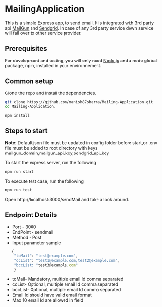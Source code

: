 # MailingApplication
This is a simple Express app, to send email. It is integrated with 3rd party api [MailGun](https://documentation.mailgun.com/en/latest/api_reference.html) and [Sendgrid](https://sendgrid.com/docs/API_Reference/index.html).
In case of any 3rd party service down service will fail over to other service provider.

## Prerequisites
For development and testing, you will only need [Node.js](https://nodejs.org/en/) and a node global package, npm, installed in your environnement.
    
## Common setup
Clone the repo and install the dependencies.

```bash
git clone https://github.com/manish87sharma/Mailing-Application.git
cd Mailing-Application.
```

```bash
npm install
```
## Steps to start
**Note**: Default.json file must be updated in config folder before start,or .env file must be added to root directory with keys
mailgun_domain,mailgun_api_key,sendgrid_api_key

To start the express server, run the following

```bash
npm run start
```
To execute test case, run the following
```bash
npm run test
```
Open http://localhost:3000/sendMail and take a look around.

## Endpoint Details
* Port - 3000
* EndPoint - sendmail
* Method - Post
* Input parameter sample
```javascript
   {
    "toMail": "test@example.com",
    "ccList": "test1@example.com,test2@example.com",
    "bccList: "test3@example.com"
    }
```
* toMail-  Mandatory, multiple email Id comma separated
* ccList-  Optional,  multiple email Id comma separated
* bccList- Optional,  multiple email Id comma separated
* Email Id should have valid email format 
* Max 10 email Id are allowed in field




